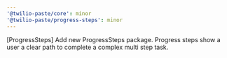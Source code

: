 ```yaml
---
'@twilio-paste/core': minor
'@twilio-paste/progress-steps': minor
---
```


[ProgressSteps] Add new ProgressSteps package. Progress steps show a user a clear path to complete a complex multi step task.
